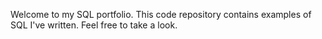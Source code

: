 Welcome to my SQL portfolio. This code repository contains examples of SQL I've written. Feel free to take a look.
